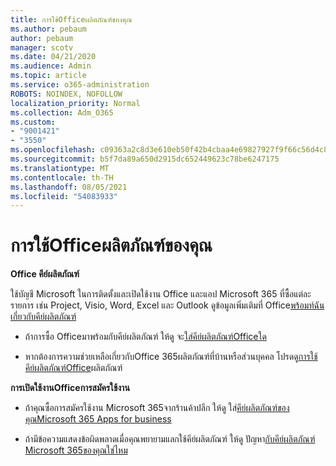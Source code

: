 ```yaml
---
title: การใช้Officeผลิตภัณฑ์ของคุณ
ms.author: pebaum
author: pebaum
manager: scotv
ms.date: 04/21/2020
ms.audience: Admin
ms.topic: article
ms.service: o365-administration
ROBOTS: NOINDEX, NOFOLLOW
localization_priority: Normal
ms.collection: Adm_O365
ms.custom:
- "9001421"
- "3550"
ms.openlocfilehash: c09363a2c8d3e610eb50f42b4cbaa4e69827927f9f66c56d4c88b7ede3d85126
ms.sourcegitcommit: b5f7da89a650d2915dc652449623c78be6247175
ms.translationtype: MT
ms.contentlocale: th-TH
ms.lasthandoff: 08/05/2021
ms.locfileid: "54083933"
---
```

# <a name="using-office-product-keys"></a>การใช้Officeผลิตภัณฑ์ของคุณ

**Office คีย์ผลิตภัณฑ์**

ใช้บัญชี Microsoft ในการติดตั้งและเปิดใช้งาน Office และแอป Microsoft 365 ที่ซื้อแต่ละรายการ เช่น Project, Visio, Word, Excel และ Outlook ดูข้อมูลเพิ่มเติมที่ Office[พร้อมท์ฉันเกี่ยวกับคีย์ผลิตภัณฑ์](https://support.office.com/article/12a5763a-d45c-4685-8c95-a44500213759?ui=en-US&rs=en-US&ad=US#bkmk_promptforpkey)

- ถ้าการซื้อ Officeมาพร้อมกับคีย์ผลิตภัณฑ์ ให้ดู จะ[ใส่คีย์ผลิตภัณฑ์Officeใด](https://support.office.com/article/Where-to-enter-your-Office-product-key-0a82e5ae-739e-4b92-a6f4-2ec780c185db)

- หากต้องการความช่วยเหลือเกี่ยวกับOffice 365ผลิตภัณฑ์ที่บ้านหรือส่วนบุคคล โปรดดู[การใช้คีย์ผลิตภัณฑ์Office](https://support.office.com/article/using-product-keys-with-office-12a5763a-d45c-4685-8c95-a44500213759)ผลิตภัณฑ์

**การเปิดใช้งานOfficeการสมัครใช้งาน** 

- ถ้าคุณซื้อการสมัครใช้งาน Microsoft 365จากร้านค้าปลีก ให้ดู ใส่[คีย์ผลิตภัณฑ์ของคุณMicrosoft 365 Apps for business](https://docs.microsoft.com/microsoft-365/commerce/enter-your-product-key)

- ถ้ามีข้อความแสดงข้อผิดพลาดเมื่อคุณพยายามแลกใช้คีย์ผลิตภัณฑ์ ให้ดู ปัญหา[กับคีย์ผลิตภัณฑ์ Microsoft 365ของคุณใช่ไหม](https://docs.microsoft.com/microsoft-365/commerce/product-key-errors-and-solutions)
